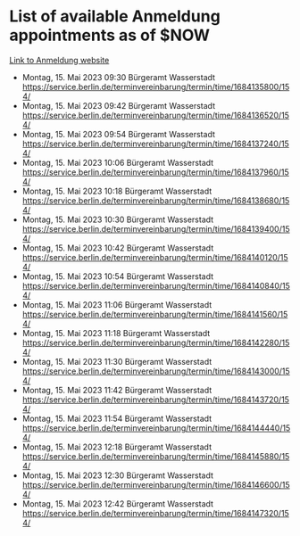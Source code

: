 # List of available Anmeldung appointments as of $NOW
[Link to Anmeldung website](https://service.berlin.de/terminvereinbarung/termin/tag.php?termin=1&anliegen[]=120686&dienstleisterlist=122210,122217,327316,122219,327312,122227,327314,122231,327346,122243,327348,122254,122252,329742,122260,329745,122262,329748,122271,327278,122273,327274,122277,327276,330436,122280,327294,122282,327290,122284,327292,122291,327270,122285,327266,122286,327264,122296,327268,150230,329760,122297,327286,122294,327284,122312,329763,122314,329775,122304,327330,122311,327334,122309,327332,317869,122281,327352,122279,329772,122283,122276,327324,122274,327326,122267,329766,122246,327318,122251,327320,122257,327322,122208,327298,122226,327300&herkunft=http%3A%2F%2Fservice.berlin.de%2Fdienstleistung%2F120686%2F)
- Montag, 15. Mai 2023 09:30 Bürgeramt Wasserstadt https://service.berlin.de/terminvereinbarung/termin/time/1684135800/154/
- Montag, 15. Mai 2023 09:42 Bürgeramt Wasserstadt https://service.berlin.de/terminvereinbarung/termin/time/1684136520/154/
- Montag, 15. Mai 2023 09:54 Bürgeramt Wasserstadt https://service.berlin.de/terminvereinbarung/termin/time/1684137240/154/
- Montag, 15. Mai 2023 10:06 Bürgeramt Wasserstadt https://service.berlin.de/terminvereinbarung/termin/time/1684137960/154/
- Montag, 15. Mai 2023 10:18 Bürgeramt Wasserstadt https://service.berlin.de/terminvereinbarung/termin/time/1684138680/154/
- Montag, 15. Mai 2023 10:30 Bürgeramt Wasserstadt https://service.berlin.de/terminvereinbarung/termin/time/1684139400/154/
- Montag, 15. Mai 2023 10:42 Bürgeramt Wasserstadt https://service.berlin.de/terminvereinbarung/termin/time/1684140120/154/
- Montag, 15. Mai 2023 10:54 Bürgeramt Wasserstadt https://service.berlin.de/terminvereinbarung/termin/time/1684140840/154/
- Montag, 15. Mai 2023 11:06 Bürgeramt Wasserstadt https://service.berlin.de/terminvereinbarung/termin/time/1684141560/154/
- Montag, 15. Mai 2023 11:18 Bürgeramt Wasserstadt https://service.berlin.de/terminvereinbarung/termin/time/1684142280/154/
- Montag, 15. Mai 2023 11:30 Bürgeramt Wasserstadt https://service.berlin.de/terminvereinbarung/termin/time/1684143000/154/
- Montag, 15. Mai 2023 11:42 Bürgeramt Wasserstadt https://service.berlin.de/terminvereinbarung/termin/time/1684143720/154/
- Montag, 15. Mai 2023 11:54 Bürgeramt Wasserstadt https://service.berlin.de/terminvereinbarung/termin/time/1684144440/154/
- Montag, 15. Mai 2023 12:18 Bürgeramt Wasserstadt https://service.berlin.de/terminvereinbarung/termin/time/1684145880/154/
- Montag, 15. Mai 2023 12:30 Bürgeramt Wasserstadt https://service.berlin.de/terminvereinbarung/termin/time/1684146600/154/
- Montag, 15. Mai 2023 12:42 Bürgeramt Wasserstadt https://service.berlin.de/terminvereinbarung/termin/time/1684147320/154/
